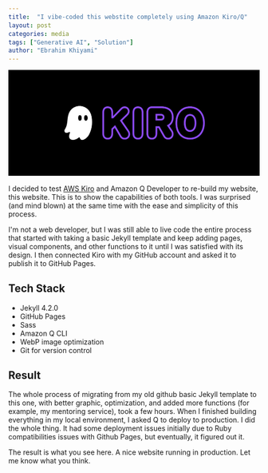 ```yaml
---
title:  "I vibe-coded this webstite completely using Amazon Kiro/Q"
layout: post
categories: media
tags: ["Generative AI", "Solution"]
author: "Ebrahim Khiyami"
---
```


![AWS Kiro](/assets/kiro.webp)


I decided to test [AWS Kiro](https://kiro.dev/) and Amazon Q Developer to re-build my website, this website. This is to show the capabilities of both tools. I was surprised (and mind blown) at the same time with the ease and simplicity of this process.

I'm not a web developer, but I was still able to live code the entire process that started with taking a basic Jekyll template and keep adding pages, visual components, and other functions to it until I was satisfied with its design. I then connected Kiro with my GitHub account and asked it to publish it to GitHub Pages. 

## Tech Stack
- Jekyll 4.2.0
- GitHub Pages
- Sass
- Amazon Q CLI
- WebP image optimization
- Git for version control

## Result 
The whole process of migrating from my old github basic  Jekyll template to this one, with better graphic, optimization, and added more functions (for example, my mentoring service), took a few hours. When I finished building everything in my local environment, I asked Q to deploy to production. I did the whole thing. It had some deployment issues initially due to Ruby compatibilities issues with Github Pages, but eventually, it figured out it. 

The result is what you see here. A nice website running in production. Let me know what you think.


